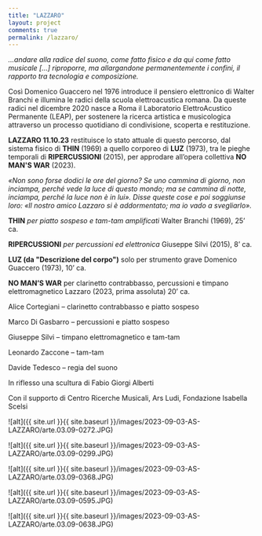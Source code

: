 ```yaml
---
title: "LAZZARO"
layout: project
comments: true
permalink: /lazzaro/
---
```


_...andare alla radice del suono, come fatto fisico e da qui come fatto musicale [...] riproporre, ma allargandone permanentemente i confini, il rapporto tra tecnologia e composizione._

Così Domenico Guaccero nel 1976 introduce il pensiero elettronico di Walter Branchi e illumina le radici della scuola elettroacustica romana. Da queste radici nel dicembre 2020 nasce a Roma il Laboratorio ElettroAcustico Permanente (LEAP), per sostenere la ricerca artistica e musicologica attraverso un processo quotidiano di condivisione, scoperta e restituzione.

**LAZZARO 11.10.23** restituisce lo stato attuale di questo percorso, dal sistema fisico di **THIN** (1969) a quello corporeo di **LUZ** (1973), tra le pieghe temporali di **RIPERCUSSIONI** (2015), per approdare all’opera collettiva **NO MAN'S WAR** (2023).

_«Non sono forse dodici le ore del giorno? Se uno cammina di giorno, non inciampa, perché vede la luce di questo mondo; ma se cammina di notte, inciampa, perché la luce non è in lui». Disse queste cose e poi soggiunse loro: «Il nostro amico Lazzaro si è addormentato; ma io vado a svegliarlo»._

**THIN**
_per piatto sospeso e tam-tam amplificati_
Walter Branchi (1969), 25’ ca.

**RIPERCUSSIONI**
_per percussioni ed elettronica_
Giuseppe Silvi (2015), 8’ ca.

**LUZ (da "Descrizione del corpo")**
solo per strumento grave Domenico Guaccero (1973), 10’ ca.

**NO MAN’S WAR**
per clarinetto contrabbasso, percussioni e timpano elettromagnetico Lazzaro (2023, prima assoluta) 20’ ca.

Alice Cortegiani – clarinetto contrabbasso e piatto sospeso

Marco Di Gasbarro – percussioni e piatto sospeso

Giuseppe Silvi – timpano elettromagnetico e tam-tam

Leonardo Zaccone – tam-tam

Davide Tedesco – regia del suono

In riflesso una scultura di Fabio Giorgi Alberti

Con il supporto di Centro Ricerche Musicali, Ars Ludi, Fondazione Isabella Scelsi

![alt]({{ site.url }}{{ site.baseurl }}/images/2023-09-03-AS-LAZZARO/arte.03.09-0272.JPG)

![alt]({{ site.url }}{{ site.baseurl }}/images/2023-09-03-AS-LAZZARO/arte.03.09-0299.JPG)

![alt]({{ site.url }}{{ site.baseurl }}/images/2023-09-03-AS-LAZZARO/arte.03.09-0368.JPG)

![alt]({{ site.url }}{{ site.baseurl }}/images/2023-09-03-AS-LAZZARO/arte.03.09-0595.JPG)

![alt]({{ site.url }}{{ site.baseurl }}/images/2023-09-03-AS-LAZZARO/arte.03.09-0638.JPG)
